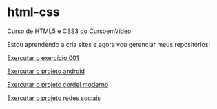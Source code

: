 # html-css
 Curso de HTML5 e CSS3 do CursoemVídeo

 Estou aprendendo a cria sites e agora vou gerenciar meus repositórios!

<a href="https://celmarpa.github.io/html-css/exercicios/ex001/index.html" target="_blank">Exercutar o exercício 001</a>

<a href="https://celmarpa.github.io/projeto-android/" target="_blank">Exercutar o projeto android</a>

<a href="https://celmarpa.github.io/projeto-cordel/" target="_blank">Exercutar o projeto cordel moderno</a>

<a href="https://celmarpa.github.io/projeto-social/" target="_blank">Exercutar o projeto redes sociais</a>